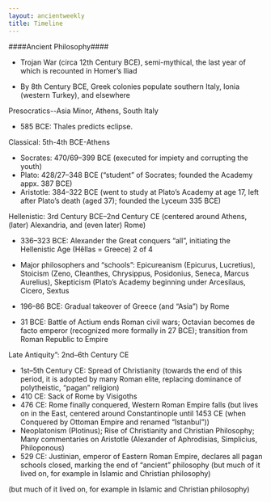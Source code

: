 ```yaml
---
layout: ancientweekly
title: Timeline
---
```


####Ancient Philosophy####

+ Trojan War (circa 12th Century BCE), semi-mythical, the last year of which is recounted in Homer’s Iliad

+ By 8th Century BCE, Greek colonies populate southern Italy, Ionia (western Turkey), and elsewhere

Presocratics--Asia Minor, Athens, South Italy

+ 585 BCE: Thales predicts eclipse. 

Classical: 5th-4th BCE-Athens

+ Socrates: 470/69–399 BCE (executed for impiety and corrupting the youth)
+ Plato: 428/27–348 BCE (“student” of Socrates; founded the Academy appx. 387 BCE)
+ Aristotle: 384–322 BCE (went to study at Plato’s Academy at age 17, left after Plato’s death
(aged 37); founded the Lyceum 335 BCE)

Hellenistic: 3rd Century BCE–2nd Century CE (centered around Athens, (later) Alexandria, and (even later) Rome)
+ 336–323 BCE: Alexander the Great conquers “all”, initiating the Hellenistic Age (Hêllas = Greece)
2 of 4
+ Major philosophers and “schools”: Epicureanism (Epicurus, Lucretius), Stoicism (Zeno, Cleanthes, Chrysippus, Posidonius, Seneca, Marcus Aurelius), Skepticism (Plato’s Academy beginning
under Arcesilaus, Cicero, Sextus

+ 196–86 BCE: Gradual takeover of Greece (and “Asia”) by Rome
+ 31 BCE: Battle of Actium ends Roman civil wars; Octavian becomes de facto emperor (recognized more formally in 27 BCE); transition from Roman Republic to Empire


Late Antiquity”: 2nd–6th Century CE

+ 1st–5th Century CE: Spread of Christianity (towards the end of this period, it is adopted by many Roman elite, replacing dominance of polytheistic, “pagan” religion)
+ 410 CE: Sack of Rome by Visigoths
+ 476 CE: Rome finally conquered, Western Roman Empire falls (but lives on in the East, centered around Constantinople until 1453 CE (when Conquered by Ottoman Empire and renamed “Istanbul”))
+ Neoplatonism (Plotinus); Rise of Christianity and Christian Philosophy; Many commentaries on Aristotle (Alexander of Aphrodisias, Simplicius, Philoponous)
+ 529 CE: Justinian, emperor of Eastern Roman Empire, declares all pagan schools closed, marking the end of “ancient” philosophy (but much of it lived on, for example in Islamic and Christian
philosophy)

(but much of it lived on, for example in Islamic and Christian
philosophy)
